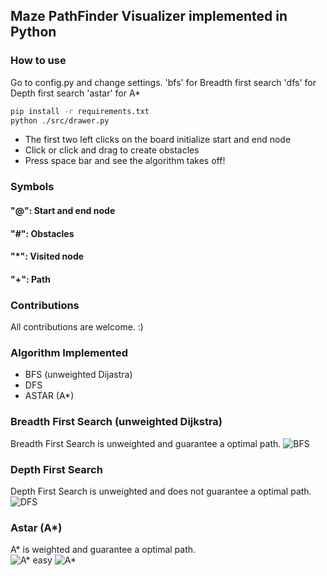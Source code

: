 ## Maze PathFinder Visualizer implemented in Python
### How to use
Go to config.py and change settings.
'bfs' for Breadth first search
'dfs' for Depth first search
'astar' for A*
```bash
pip install -r requirements.txt
python ./src/drawer.py
```
* The first two left clicks on the board initialize start and end node
* Click or click and drag to create obstacles
* Press space bar and see the algorithm takes off!
### Symbols
#### "@": Start and end node
#### "#": Obstacles
#### "*": Visited node
#### "+": Path

### Contributions
All contributions are welcome. :)

### Algorithm Implemented
* BFS (unweighted Dijastra)
* DFS
* ASTAR (A*)

### Breadth First Search (unweighted Dijkstra)
Breadth First Search is unweighted and guarantee a optimal path.
![BFS](https://github.com/ss892714028/Maze-PathFinder-Visualization-Python/blob/master/gifs/bfs.gif)

### Depth First Search
Depth First Search is unweighted and does not guarantee a optimal path.
![DFS](https://github.com/ss892714028/Maze-PathFinder-Visualization-Python/blob/master/gifs/dfs-nonoptimal.gif)

### Astar (A*)
A* is weighted and guarantee a optimal path.                                                         
![A* easy](https://github.com/ss892714028/Maze-PathFinder-Visualization-Python/blob/master/gifs/a-star_ez.gif)
![A*](https://github.com/ss892714028/Maze-PathFinder-Visualization-Python/blob/master/gifs/a-star.gif)
